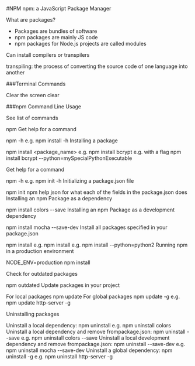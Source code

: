 #NPM
npm: a JavaScript Package Manager

What are packages?
* Packages are bundles of software
* npm packages are mainly JS code
* npm packages for Node.js projects are called modules

Can install compilers or transpilers

transpiling: the process of converting the source code of one language into another

###Terminal Commands

Clear the screen
clear

###npm Command Line Usage

See list of commands

npm
Get help for a command

npm <command> -h
e.g. npm install -h
Installing a package

npm install <package_name>
e.g. npm install bcrypt
e.g. with a flag npm install bcrypt --python=mySpecialPythonExecutable

Get help for a command

npm <command> -h
e.g. npm init -h
Initializing a package.json file

npm init
npm help json for what each of the fields in the package.json does
Installing an npm Package as a dependency

npm install colors --save
Installing an npm Package as a development dependency

npm install mocha --save-dev
Install all packages specified in your package.json

npm install <flags>
e.g. npm install
e.g. npm install --python=python2
Running npm in a production environment

NODE_ENV=production npm install

Check for outdated packages

npm outdated
Update packages in your project

For local packages npm update
For global packages npm update <package name> -g
e.g. npm update http-server -g

Uninstalling packages

Uninstall a local dependency: npm uninstall <package name>
e.g. npm uninstall colors
Uninstall a local dependency and remove frompackage.json: npm uninstall <package name> --save
e.g. npm uninstall colors --save
Uninstall a local development dependency and remove frompackage.json: npm uninstall <package name> --save-dev
e.g. npm uninstall mocha --save-dev
Uninstall a global dependency: npm uninstall <package name> -g
e.g. npm uninstall http-server -g

